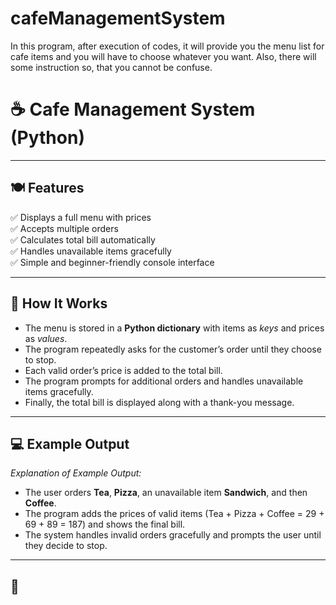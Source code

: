 # cafeManagementSystem
In this program, after execution of codes, it will provide you the menu list for cafe items and you will have to choose whatever you want. Also, there will some instruction so, that  you cannot be confuse.
# ☕ Cafe Management System (Python)

---

## 🍽️ Features

✅ Displays a full menu with prices  
✅ Accepts multiple orders  
✅ Calculates total bill automatically  
✅ Handles unavailable items gracefully  
✅ Simple and beginner-friendly console interface  

---

## 🧠 How It Works

- The menu is stored in a **Python dictionary** with items as *keys* and prices as *values*.  
- The program repeatedly asks for the customer’s order until they choose to stop.  
- Each valid order’s price is added to the total bill.  
- The program prompts for additional orders and handles unavailable items gracefully.  
- Finally, the total bill is displayed along with a thank-you message.

---

## 💻 Example Output


*Explanation of Example Output:*  
- The user orders **Tea**, **Pizza**, an unavailable item **Sandwich**, and then **Coffee**.  
- The program adds the prices of valid items (Tea + Pizza + Coffee = 29 + 69 + 89 = 187) and shows the final bill.  
- The system handles invalid orders gracefully and prompts the user until they decide to stop.

---

## 🧩
